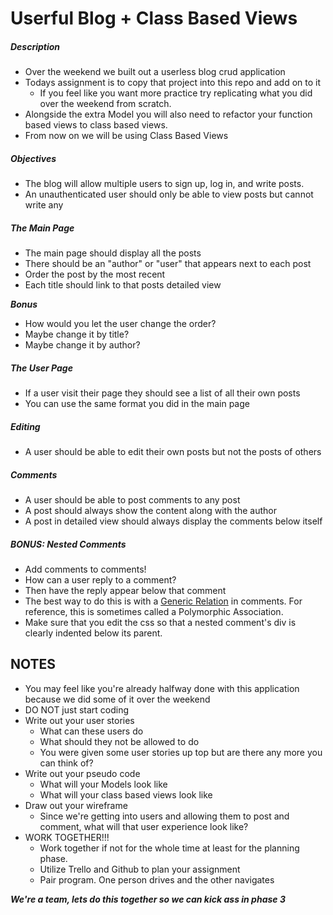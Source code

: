 # Userful Blog + Class Based Views

##### Description

* Over the weekend we built out a userless blog crud application
* Todays assignment is to copy that project into this repo and add on to it
	* If you feel like you want more practice try replicating what you did over the weekend from scratch. 
* Alongside the extra Model you will also need to refactor your function based views to class based views.
* From now on we will be using Class Based Views

##### Objectives

* The blog will allow multiple users to sign up, log in, and write posts. 
* An unauthenticated user should only be able to view posts but cannot write any

##### The Main Page

* The main page should display all the posts
* There should be an "author" or "user" that appears next to each post 
* Order the post by the most recent
* Each title should link to that posts detailed view

***Bonus***

* How would you let the user change the order? 
* Maybe change it by title?
* Maybe change it by author?

##### The User Page

* If a user visit their page they should see a list of all their own posts
* You can use the same format you did in the main page

##### Editing

* A user should be able to edit their own posts but not the posts of others

##### Comments

* A user should be able to post comments to any post
* A post should always show the content along with the author
* A post in detailed view should always display the comments below itself

##### BONUS: Nested Comments

* Add comments to comments!
* How can a user reply to a comment? 
* Then have the reply appear below that comment
* The best way to do this is with a [Generic Relation](https://docs.djangoproject.com/en/dev/ref/contrib/contenttypes/#generic-relations) in comments. For reference, this is sometimes called a Polymorphic Association.
* Make sure that you edit the css so that a nested comment's div is clearly indented below its parent.

## NOTES

* You may feel like you're already halfway done with this application because we did some of it over the weekend
* DO NOT just start coding
* Write out your user stories
	* What can these users do
	* What should they not be allowed to do
	* You were given some user stories up top but are there any more you can think of?
* Write out your pseudo code
	* What will your Models look like
	* What will your class based views look like
* Draw out your wireframe
	* Since we're getting into users and allowing them to post and comment, what will that user experience look like? 
* WORK TOGETHER!!!
	* Work together if not for the whole time at least for the planning phase.
	* Utilize Trello and Github to plan your assignment
	* Pair program. One person drives and the other navigates

***We're a team, lets do this together so we can kick ass in phase 3***
